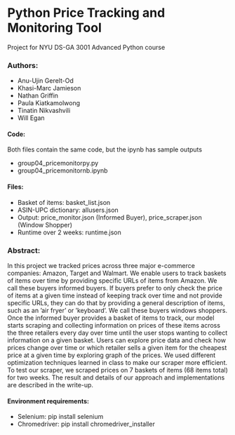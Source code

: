 # Python Price Tracking and Monitoring Tool
Project for NYU DS-GA 3001 Advanced Python course
### Authors: 
- Anu-Ujin Gerelt-Od
- Khasi-Marc Jamieson
- Nathan Griffin
- Paula Kiatkamolwong
- Tinatin Nikvashvili
- Will Egan
#### Code:
Both files contain the same code, but the ipynb has sample outputs
- group04_pricemonitorpy.py
- group04_pricemonitornb.ipynb
#### Files:
- Basket of items: basket_list.json
- ASIN-UPC dictionary: allusers.json 
- Output: price_monitor.json (Informed Buyer), price_scraper.json (Window Shopper)
- Runtime over 2 weeks: runtime.json

### Abstract:
In this project we tracked prices across three major e-commerce companies: Amazon, Target and Walmart. We enable users to track baskets of items over time by providing specific URLs of items from Amazon. We call these buyers informed buyers. If buyers prefer to only check the price of items at a given time instead of keeping track over time and not provide specific URLs, they can do that by providing a general description of items, such as an ’air fryer’ or ’keyboard’. We call these buyers windows shoppers. Once the informed buyer provides a basket of items to track, our model starts scraping and collecting information on prices of these items across the three retailers every day over time until the user stops wanting to collect information on a given basket. Users can explore price data and check how prices change over time or which retailer sells a given item for the cheapest price at a given time by exploring graph of the prices. We used different optimization techniques learned in class to make our scraper more efficient. To test our scraper, we scraped prices on 7 baskets of items (68 items total) for two weeks. The result and details of our approach and implementations are described in the write-up.

#### Environment requirements:
- Selenium: pip install selenium
- Chromedriver: pip install chromedriver_installer
